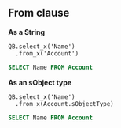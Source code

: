 ## From clause

**As a String** 

  ```apex
  QB.select_x('Name')
    .from_x('Account')
  ```
  ```sql
  SELECT Name FROM Account
  ```

**As an sObject type** 

  ```apex
  QB.select_x('Name')
    .from_x(Account.sObjectType)
  ```
  ```sql
  SELECT Name FROM Account
  ```
